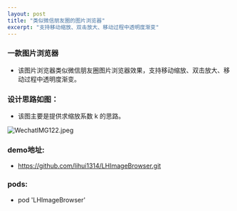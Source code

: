 ```yaml
---
layout: post
title: "类似微信朋友圈的图片浏览器"
excerpt: "支持移动缩放、双击放大、移动过程中透明度渐变"
---
```


### 一款图片浏览器

+ 该图片浏览器类似微信朋友圈图片浏览器效果，支持移动缩放、双击放大、移动过程中透明度渐变。

###  设计思路如图：

+ 该图主要是提供求缩放系数 k 的思路。

![WechatIMG122.jpeg](https://iwait.me/assets/imgs/WechatIMG122.jpeg)

###  demo地址:

+ <https://github.com/lihui1314/LHImageBrowser.git>



### pods:

+  pod 'LHImageBrowser'



